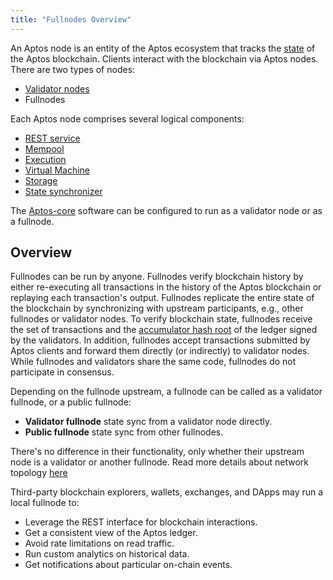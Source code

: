 ```yaml
---
title: "Fullnodes Overview"
---
```


An Aptos node is an entity of the Aptos ecosystem that tracks the [state](../reference/glossary.md#state) of the Aptos blockchain. Clients interact with the blockchain via Aptos nodes. There are two types of nodes:

- [Validator nodes](./validator-nodes.md)
- Fullnodes

Each Aptos node comprises several logical components:

- [REST service](../reference/glossary.md#rest-service)
- [Mempool](./validator-nodes.md#mempool)
- [Execution](./validator-nodes.md#execution)
- [Virtual Machine](./validator-nodes.md#virtual-machine)
- [Storage](./validator-nodes.md#storage)
- [State synchronizer](./validator-nodes.md#state-synchronizer)

The [Aptos-core](../reference/glossary.md#aptos-core) software can be configured to run as a validator node or as a fullnode.

## Overview

Fullnodes can be run by anyone. Fullnodes verify blockchain history by either re-executing all transactions in the history of the Aptos blockchain or replaying each transaction's output. Fullnodes replicate the entire state of the blockchain by synchronizing with upstream participants, e.g., other fullnodes or validator nodes. To verify blockchain state, fullnodes receive the set of transactions and the [accumulator hash root](../reference/glossary.md#accumulator-root-hash) of the ledger signed by the validators. In addition, fullnodes accept transactions submitted by Aptos clients and forward them directly (or indirectly) to validator nodes. While fullnodes and validators share the same code, fullnodes do not participate in consensus.

Depending on the fullnode upstream, a fullnode can be called as a validator fullnode, or a public fullnode:

- **Validator fullnode** state sync from a validator node directly.
- **Public fullnode** state sync from other fullnodes.

There's no difference in their functionality, only whether their upstream node is a validator or another fullnode. Read more details about network topology [here](./node-networks-sync.md)

Third-party blockchain explorers, wallets, exchanges, and DApps may run a local fullnode to:

- Leverage the REST interface for blockchain interactions.
- Get a consistent view of the Aptos ledger.
- Avoid rate limitations on read traffic.
- Run custom analytics on historical data.
- Get notifications about particular on-chain events.
